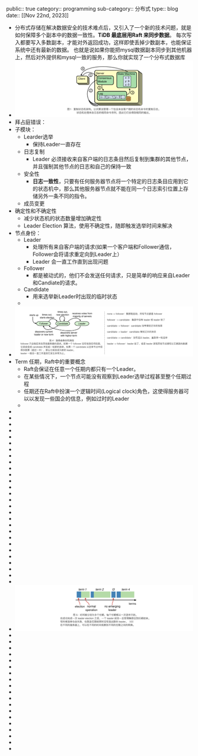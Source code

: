 public:: true
category:: programming
sub-category:: 分布式
type:: blog
date:: [[Nov 22nd, 2023]]

- 分布式存储在解决数据安全的技术难点后，又引入了一个新的技术问题，就是如何保障多个副本中的数据一致性。**TiDB 最底层用Raft 来同步数据**。 每次写入都要写入多数副本，才能对外返回成功，这样即使丢掉少数副本，也能保证系统中还有最新的数据。 也就是说如果你能把mysql数据副本同步到其他机器上，然后对外提供和mysql一致的服务，那么你就实现了一个分布式数据库
- ![95428dc28bda819afe512fd8504c9b6c.jpeg](../assets/95428dc28bda819afe512fd8504c9b6c_1700811686965_0.jpeg)
- 拜占庭错误：
- 子模块：
	- Learder选举
		- 保持Leader一直存在
	- 日志复制
		- Leader 必须接收来自客户端的日志条目然后复制到集群的其他节点，并且强制其他节点的日志和自己的保持一致
	- 安全性
		- **日志一致性**，只要有任何服务器节点将一个特定的日志条目应用到它的状态机中，那么其他服务器节点就不能在同一个日志索引位置上存储另外一条不同的指令。
	- 成员变更
- 确定性和不确定性
	- 减少状态机的状态数量增加确定性
	- Leader Election 算法，使用不确定性，随即触发选举时间来解决
- 节点身份：
	- Leader
		- 处理所有来自客户端的请求(如果一个客户端和Follower通信，Follower会将请求重定向到Leader上）
		- Leader 会一直工作直到出现问题
	- Follower
		- 都是被动式的，他们不会发送任何请求，只是简单的响应来自Leader和Candiate的请求。
	- Candidate
		- 用来选举新Leader时出现的临时状态
	-
- ![a064f97cdf6710840acf414b84ceba5c.jpeg](../assets/a064f97cdf6710840acf414b84ceba5c_1700813942680_0.jpeg)
- Term 任期，Raft中的重要概念
	- Raft会保证在任意一个任期内都只有一个Leader。
	- 在某些情况下，一个节点可能没有观察到Leader选举过程甚至整个任期过程
	- 任期还在Raft中扮演一个逻辑时间(Logical clock)角色，这使得服务器可以以发现一些国企的信息，例如过时的Leader
	-
-
-
-
-
-
-
-
-
-
-
-
-
-
-
-
-
-
-
-
-
-
-
-
-
-
-
-
-
- ![34b09304a2002401e9d0253f4baca8d1.jpeg](../assets/34b09304a2002401e9d0253f4baca8d1_1700813957904_0.jpeg)
-
-
-
-
-
-
-
-
-
-
-
-
-
-
-
-
-
-
-